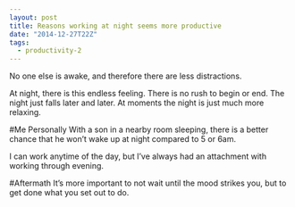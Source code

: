 ```yaml
---
layout: post
title: Reasons working at night seems more productive
date: "2014-12-27T22Z"
tags:
  - productivity-2
---
```


No one else is awake, and therefore there are less distractions.

At night, there is this endless feeling. There is no rush to begin or end. The night just falls later and later. At moments the night is just much more relaxing.

#Me Personally
With a son in a nearby room sleeping, there is a better chance that he won’t wake up at night compared to 5 or 6am.

I can work anytime of the day, but I’ve always had an attachment with working through evening.

#Aftermath
It’s more important to not wait until the mood strikes you, but to get done what you set out to do.
